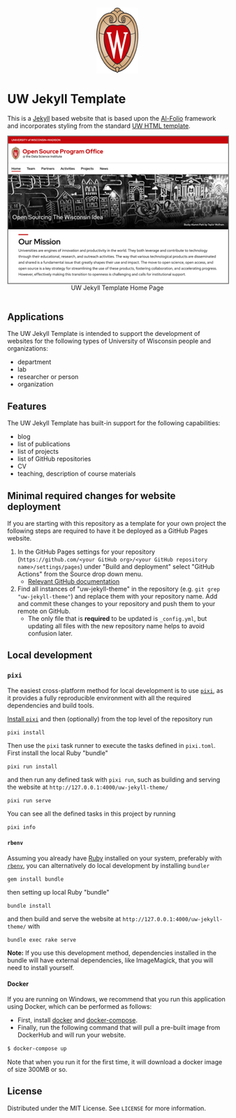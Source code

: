<p align="center">
  <div align="center">
    <img src="images/logos/uw-crest.svg" alt="Logo" style="height:150px">
  </div>
</p>

# UW Jekyll Template

This is a [Jekyll](https://jekyllrb.com) based website that is based upon the [Al-Folio](https://github.com/alshedivat/al-folio) framework and incorporates styling from the standard [UW HTML template](https://brand.wisc.edu/resource/html-templates/).

<img src="images/screen-shots/home.png" align="center" style="border:2px solid grey">
<div align="center">UW Jekyll Template Home Page</div>
<br />

## Applications

The UW Jekyll Template is intended to support the development of websites for the following types of University of Wisconsin people and organizations:

- department
- lab
- researcher or person
- organization

## Features

The UW Jekyll Template has built-in support for the following capabilities:

- blog
- list of publications
- list of projects
- list of GitHub repositories
- CV
- teaching, description of course materials

## Minimal required changes for website deployment

If you are starting with this repository as a template for your own project the following steps are required to have it be deployed as a GitHub Pages website.

1. In the GitHub Pages settings for your repository (`https://github.com/<your GitHub org>/<your GitHub repository name>/settings/pages`) under "Build and deployment" select "GitHub Actions" from the Source drop down menu.
   - [Relevant GitHub documentation](https://docs.github.com/en/pages/getting-started-with-github-pages/configuring-a-publishing-source-for-your-github-pages-site#publishing-with-a-custom-github-actions-workflow)
2. Find all instances of "uw-jekyll-theme" in the repository (e.g. `git grep "uw-jekyll-theme"`) and replace them with your repository name.
Add and commit these changes to your repository and push them to your remote on GitHub.
   * The only file that is **required** to be updated is `_config.yml`, but updating all files with the new repository name helps to avoid confusion later.

## Local development

### `pixi`

The easiest cross-platform method for local development is to use [`pixi`](https://pixi.sh/), as it provides a fully reproducible environment with all the required dependencies and build tools.

[Install `pixi`](https://pixi.sh/latest/#installation) and then (optionally) from the top level of the repository run

```
pixi install
```

Then use the `pixi` task runner to execute the tasks defined in `pixi.toml`.
First install the local Ruby "bundle"

```
pixi run install
```

and then run any defined task with `pixi run`, such as building and serving the website at `http://127.0.0.1:4000/uw-jekyll-theme/`

```
pixi run serve
```

You can see all the defined tasks in this project by running

```
pixi info
```

#### `rbenv`

Assuming you already have [Ruby](https://www.ruby-lang.org/en/downloads/) installed on your system, preferably with [`rbenv`](https://github.com/rbenv/rbenv), you can alternatively do local development by installing `bundler`

```
gem install bundle
```

then setting up local Ruby "bundle"

```
bundle install
```

and then build and serve the website at `http://127.0.0.1:4000/uw-jekyll-theme/` with

```
bundle exec rake serve
```

**Note:** If you use this development method, dependencies installed in the bundle will have external dependencies, like ImageMagick, that you will need to install yourself.

#### Docker

If you are running on Windows, we recommend that you run this application using Docker, which can be performed as follows:

- First, install [docker](https://docs.docker.com/get-docker/) and [docker-compose](https://docs.docker.com/compose/install/).
- Finally, run the following command that will pull a pre-built image from DockerHub and will run your website.

```bash
$ docker-compose up
```

Note that when you run it for the first time, it will download a docker image of size 300MB or so.

<!-- LICENSE -->
## License

Distributed under the MIT License. See `LICENSE` for more information.
